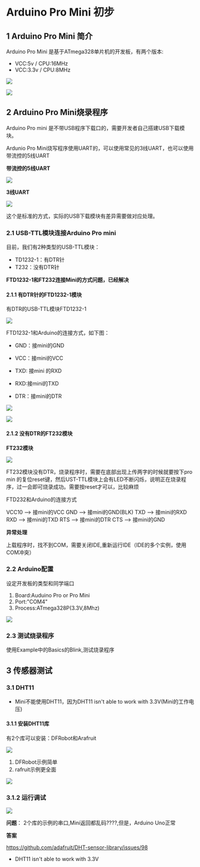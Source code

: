 # Arduino Pro Mini 初步

## 1 Arduino Pro Mini 简介

Arduino Pro Mini 是基于ATmega328单片机的开发板，有两个版本:

* VCC:5v / CPU:16MHz
* VCC:3.3v / CPU:8MHz


![](img/ArduinoProMini.jpg)

![](img/ArduinoProMini-pins.jpg)

## 2 Arduino Pro Mini烧录程序

Arduino Pro mini 是不带USB程序下载口的，需要开发者自己搭建USB下载模块。

Ardunio Pro Mini烧写程序使用UART的，可以使用常见的3线UART，也可以使用带流控的5线UART

**带流控的5线UART**

![](img/5wire.jpg)

**3线UART**

![](img/3wire.png)

这个是标准的方式，实际的USB下载模块有差异需要做对应处理。

### 2.1 USB-TTL模块连接Arduino Pro mini

目前，我们有2种类型的USB-TTL模块：

* TD1232-1：有DTR针
* T232：没有DTR针

**FTD1232-1和FT232连接Mini的方式问题，已经解决**

#### 2.1.1 有DTR针的FTD1232-1模块

有DTR的USB-TTL模块FTD1232-1

![](img/FTD1231-1.jpg)

FTD1232-1和Arduino的连接方式，如下图：

* GND：接mini的GND

* VCC：接mini的VCC

* TXD: 接mini 的RXD

* RXD:接mini的TXD

* DTR：接mini的DTR

![](img/usb_ttl_arduinopromini.png)

![](img/usb_ttl_arduinopromini_real.png)


#### 2.1.2 没有DTR的FT232模块

**FT232模块**

![](img/FT232.jpg)

FT232模块没有DTR，烧录程序时，需要在底部出现上传两字的时候就要按下pro min 的复位reset键，然后UST-TTL模块上会有LED不断闪烁，说明正在烧录程序，过一会即可烧录成功。需要按reset才可以，比较麻烦

FTD232和Arduino的连接方式

VCC10 --> 接mini的VCC
GND --> 接mini的GND(BLK)
TXD --> 接mini的RXD
RXD --> 接mini的TXD
RTS --> 接mini的DTR
CTS --> 接mini的GND

**异常处理**

上载程序时，找不到COM，需要关闭IDE,重新运行IDE（IDE的多个实例，使用COM冲突）

### 2.2 Arduino配置

设定开发板的类型和同学端口

1. Board:Auduino Pro or Pro Mini
2. Port:"COM4"
3. Process:ATmega328P(3.3V,8Mhz)

![](img/ArduinoProMini_Type.jpg)

### 2.3 测试烧录程序

使用Example中的Basics的Blink,测试烧录程序


## 3 传感器测试

### 3.1 DHT11

* Mini不能使用DHT11，因为DHT11 isn't able to work with 3.3V(Mini的工作电压)

#### 3.1.1  安装DHT11库

有2个库可以安装：DFRobot和Arafruit

![](img/install_dht11_lib-DFRobot.jpg)

1. DFRobot示例简单
2. rafruit示例更全面

![](img/install_dht11_lib-DFRobot-example.jpg)

### 3.1.2 运行调试

![](img/install_dht11_lib-DFRobot-example-modified.jpg)

**问题**： 2个库的示例的串口,Mini返回都乱码????,但是，Arduino Uno正常

**答案**

https://github.com/adafruit/DHT-sensor-library/issues/98

* DHT11 isn't able to work with 3.3V